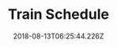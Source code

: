 ---
title: Train Schedule
tags: [ Android ]
date: 2018-08-13T06:25:44.226Z
path: project/train-schedule
slug: train-schedule
cover: ./train-schedule.png
excerpt: 火车时刻表是一款可以根据车站和车次来查询火车运行时刻表的安卓应用。
---